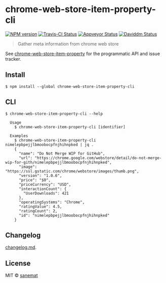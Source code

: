 # chrome-web-store-item-property-cli

[![NPM version][npm-image]][npm-url] [![Travis-CI Status][travis-image]][travis-url] [![Appveyor Status][appveyor-image]][appveyor-url] [![Daviddm Status][daviddm-image]][daviddm-url]

> Gather meta information from chrome web store

See [chrome-web-store-item-property](https://github.com/pandawing/node-chrome-web-store-item-property) for the programmatic API and issue tracker.

## Install

```
$ npm install --global chrome-web-store-item-property-cli
```


## CLI

```
$ chrome-web-store-item-property-cli --help

  Usage
    $ chrome-web-store-item-property-cli [identifier]

  Examples
    $ chrome-web-store-item-property-cli nimelepbpejjlbmoobocpfnjhihnpked | jq .
    {
      "name": "Do Not Merge WIP for GitHub",
      "url": "https://chrome.google.com/webstore/detail/do-not-merge-wip-for-gith/nimelepbpejjlbmoobocpfnjhihnpked",
      "image": "https://ssl.gstatic.com/chrome/webstore/images/thumb.png",
      "version": "1.0.6",
      "price": "$0",
      "priceCurrency": "USD",
      "interactionCount": {
        "UserDownloads": 421
      },
      "operatingSystems": "Chrome",
      "ratingValue": 4.5,
      "ratingCount": 2,
      "id": "nimelepbpejjlbmoobocpfnjhihnpked"
    }
```


## Changelog

[changelog.md](./changelog.md).


## License

MIT © [sanemat](http://sane.jp)


[travis-url]: https://travis-ci.org/pandawing/node-chrome-web-store-item-property-cli
[travis-image]: https://img.shields.io/travis/pandawing/node-chrome-web-store-item-property-cli/master.svg?style=flat-square&label=travis
[appveyor-url]: https://ci.appveyor.com/project/sanemat/node-chrome-web-store-item-property-cli/branch/master
[appveyor-image]: https://img.shields.io/appveyor/ci/sanemat/node-chrome-web-store-item-property-cli/master.svg?style=flat-square&label=appveyor
[npm-url]: https://npmjs.org/package/chrome-web-store-item-property-cli
[npm-image]: https://img.shields.io/npm/v/chrome-web-store-item-property-cli.svg?style=flat-square
[daviddm-url]: https://david-dm.org/pandawing/node-chrome-web-store-item-property-cli
[daviddm-image]: https://img.shields.io/david/pandawing/node-chrome-web-store-item-property-cli.svg?style=flat-square
